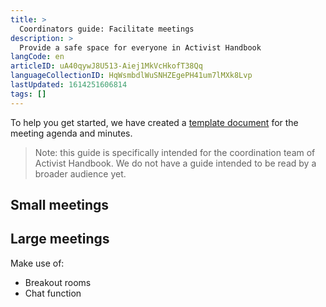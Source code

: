 ```yaml
---
title: >
  Coordinators guide: Facilitate meetings
description: >
  Provide a safe space for everyone in Activist Handbook
langCode: en
articleID: uA40qywJ8U513-Aiej1MkVcHkofT38Qq
languageCollectionID: HqWsmbdlWuSNHZEgePH41um7lMXk8Lvp
lastUpdated: 1614251606814
tags: []
---
```


To help you get started, we have created a [template document](https://docs.google.com/document/d/1gM7-SrBhkLfZoHa5vZkxqBgTXh07G9ByAY7JVbdNuxQ/edit?usp=sharing) for the meeting agenda and minutes.

> Note: this guide is specifically intended for the coordination team of Activist Handbook. We do not have a guide intended to be read by a broader audience yet.

## Small meetings

## Large meetings

Make use of:

-   Breakout rooms
-   Chat function